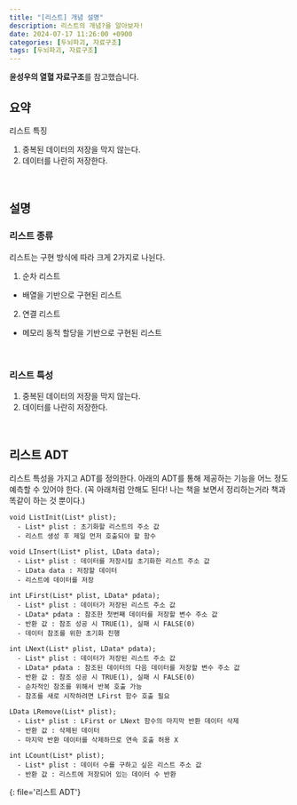 ```yaml
---
title: "[리스트] 개념 설명"
description: 리스트의 개념?을 알아보자!
date: 2024-07-17 11:26:00 +0900
categories: [두뇌파괴, 자료구조]
tags: [두뇌파괴, 자료구조]
---
```


**윤성우의 열혈 자료구조**를 참고했습니다.

## 요약
리스트 특징
  1. 중복된 데이터의 저장을 막지 않는다.
  2. 데이터를 나란히 저장한다.
<br>


## 설명

### 리스트 종류
리스트는 구현 방식에 따라 크게 2가지로 나뉜다.
1. 순차 리스트
  - 배열을 기반으로 구현된 리스트
2. 연결 리스트
  - 메모리 동적 할당을 기반으로 구현된 리스트
<br>

### 리스트 특성
1. 중복된 데이터의 저장을 막지 않는다.
2. 데이터를 나란히 저장한다.
<br>


## 리스트 ADT
리스트 특성을 가지고 ADT를 정의한다. 아래의 ADT를 통해 제공하는 기능을 어느 정도 예측할 수 있어야 한다. (꼭 아래처럼 안해도 된다! 나는 책을 보면서 정리하는거라 책과 똑같이 하는 것 뿐이다.)
```
void ListInit(List* plist);
  - List* plist : 초기화할 리스트의 주소 값
  - 리스트 생성 후 제일 먼저 호출되야 할 함수

void LInsert(List* plist, LData data);
  - List* plist : 데이터를 저장시킬 초기화한 리스트 주소 값
  - LData data : 저장할 데이터
  - 리스트에 데이터를 저장

int LFirst(List* plist, LData* pdata);
  - List* plist : 데이터가 저장된 리스트 주소 값
  - LData* pdata : 참조한 첫번째 데이터를 저장할 변수 주소 값
  - 반환 값 : 참조 성공 시 TRUE(1), 실패 시 FALSE(0)
  - 데이터 참조를 위한 초기화 진행

int LNext(List* plist, LData* pdata);
  - List* plist : 데이터가 저장된 리스트 주소 값
  - LData* pdata : 참조된 데이터의 다음 데이터를 저장할 변수 주소 값
  - 반환 값 : 참조 성공 시 TRUE(1), 실패 시 FALSE(0)
  - 순차적인 참조를 위해서 반복 호출 가능
  - 참조를 새로 시작하려면 LFirst 함수 호출 필요

LData LRemove(List* plist);
  - List* plist : LFirst or LNext 함수의 마지막 반환 데이터 삭제
  - 반환 값 : 삭제된 데이터
  - 마지막 반환 데이터를 삭제하므로 연속 호출 허용 X

int LCount(List* plist);
  - List* plist : 데이터 수를 구하고 싶은 리스트 주소 값
  - 반환 값 : 리스트에 저장되어 있는 데이터 수 반환
```
{: file='리스트 ADT'}